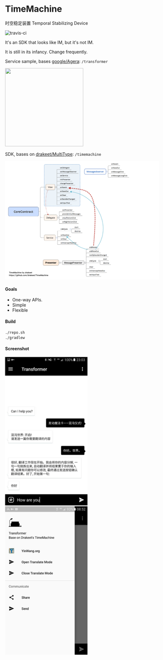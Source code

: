 # TimeMachine
时空稳定装置 Temporal Stabilizing Device

![travis-ci](https://travis-ci.org/drakeet/TimeMachine.svg)

It's an SDK that looks like IM, but it's not IM.

It is still in its infancy. Change frequently.

Service sample, bases [google/Agera](https://github.com/google/Agera):
`/transformer`

<img src="http://ww3.sinaimg.cn/large/86e2ff85gw1f55jnr2zjij20bx0bx0v3.jpg" width=256 height=256/>

SDK, bases on [drakeet/MultiType](https://github.com/drakeet/MultiType):
`/timemachine`

![TimeMachine-Mind](art/TimeMachine-Mind.png)

#### Goals
- One-way APIs.
- Simple
- Flexible

#### Build

```bash
./repo.sh
./gradlew
```

#### Screenshot

<img src="/art/ts2.jpg" alt="screenshot" title="screenshot" width="270" height="486" /> <img src="/art/ts3.jpg" alt="screenshot" title="screenshot" width="270" height="486" />


